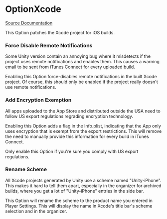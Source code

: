# OptionXcode

[Source Documentation](xref:sttz.Trimmer.Options.OptionXcode)

This Option patches the Xcode project for iOS builds.

### Force Disable Remote Notifications

Some Unity version contain an annoying bug where it misdetects if the project uses remote notifications and enables them. This causes a warning email to be sent from iTunes Connect for every uploaded build.

Enabling this Option force-disables remote notifications in the built Xcode project. Of course, this should only be enabled if the project really doesn't use remote notifications.

### Add Encryption Exemption

All apps uploaded to the App Store and distributed outside the USA need to follow US export regulations regrading encryption technology.

Enabling this Option adds a flag in the Info.plist, indicating that the App only uses encryption that is exempt from the export restrictions. This will remove the need to manually provide this information for every build in iTunes Connect.

Only enable this Option if you're sure you comply with US export regulations.

### Rename Scheme

All Xcode projects generated by Unity use a scheme named "Unity-iPhone". This makes it hard to tell them apart, especially in the organizer for archived builds, where you get a lot of "Unity-iPhone" entries in the side bar.

This Option will rename the scheme to the product name you entered in Player Settings. This will display the name in Xcode's title bar's scheme selection and in the organizer.
